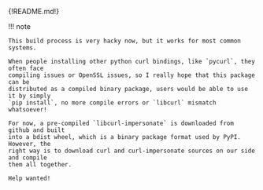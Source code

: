 {!README.md!}

!!! note

    This build process is very hacky now, but it works for most common systems.

    When people installing other python curl bindings, like `pycurl`, they often face
    compiling issues or OpenSSL issues, so I really hope that this package can be
    distributed as a compiled binary package, users would be able to use it by simply
    `pip install`, no more compile errors or `libcurl` mismatch whatsoever!

    For now, a pre-compiled `libcurl-impersonate` is downloaded from github and built
    into a bdist wheel, which is a binary package format used by PyPI. However, the
    right way is to download curl and curl-impersonate sources on our side and compile
    them all together.

    Help wanted!
